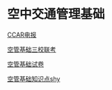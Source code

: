 # 空中交通管理基础

[CCAR电报](ccar电报.pdf)

[空管基础三校联考](空管基础三校联考.pdf)

[空管基础试卷](空管基础试卷.pdf)

[空管基础知识点shy](空管基础知识点shy.pdf)
